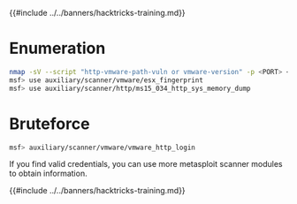 {{#include ../../banners/hacktricks-training.md}}


# Enumeration

```bash
nmap -sV --script "http-vmware-path-vuln or vmware-version" -p <PORT> <IP>
msf> use auxiliary/scanner/vmware/esx_fingerprint
msf> use auxiliary/scanner/http/ms15_034_http_sys_memory_dump
```

# Bruteforce

```bash
msf> auxiliary/scanner/vmware/vmware_http_login
```

If you find valid credentials, you can use more metasploit scanner modules to obtain information.


{{#include ../../banners/hacktricks-training.md}}



